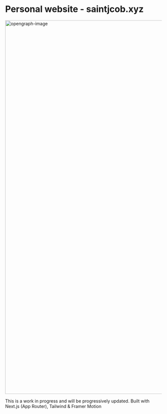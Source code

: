 # Personal website - saintjcob.xyz

<img width="1200" alt="opengraph-image" src="https://github.com/user-attachments/assets/08437622-45d8-43aa-9e13-f151d1156379">


This is a work in progress and will be progressively updated.
Built with Next.js (App Router), Tailwind & Framer Motion

